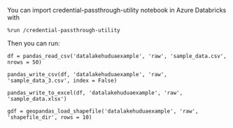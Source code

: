 You can import credential-passthrough-utility notebook in Azure Databricks with

```
%run /credential-passthrough-utility
```

Then you can run:

```
df = pandas_read_csv('datalakehuduaexample', 'raw', 'sample_data.csv', nrows = 50)
```

```
pandas_write_csv(df, 'datalakehuduaexample', 'raw', 'sample_data_3.csv', index = False)
```

```
pandas_write_to_excel(df, 'datalakehuduaexample', 'raw', 'sample_data.xlsx')
```

```
gdf = geopandas_load_shapefile('datalakehuduaexample', 'raw', 'shapefile_dir', rows = 10)
```
